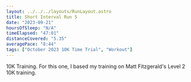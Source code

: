 ```yaml
---
layout: ../../../layouts/RunLayout.astro
title: Short Interval Run 5
date: "2023-09-21"
hoursOfSleep: "N/A"
timeElapsed: "47:01"
distanceCovered: "5.35"
averagePace: "8:44"
tags: ["October 2023 10K Time Trial", "Workout"]
---
```


10K Training. For this one, I based my training on Matt Fitzgerald's Level 2 10K training.
